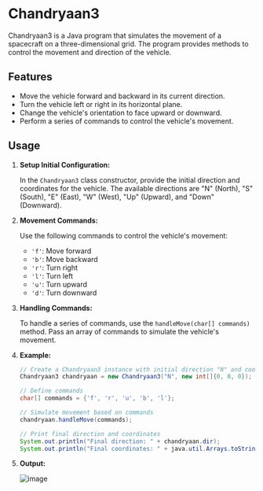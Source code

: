 # Chandryaan3

Chandryaan3 is a Java program that simulates the movement of a spacecraft on a three-dimensional grid. The program provides methods to control the movement and direction of the vehicle.

## Features

- Move the vehicle forward and backward in its current direction.
- Turn the vehicle left or right in its horizontal plane.
- Change the vehicle's orientation to face upward or downward.
- Perform a series of commands to control the vehicle's movement.

## Usage

1. **Setup Initial Configuration:**

   In the `Chandryaan3` class constructor, provide the initial direction and coordinates for the vehicle. The available directions are "N" (North), "S" (South), "E" (East), "W" (West), "Up" (Upward), and "Down" (Downward).

2. **Movement Commands:**

   Use the following commands to control the vehicle's movement:

   - `'f'`: Move forward
   - `'b'`: Move backward
   - `'r'`: Turn right
   - `'l'`: Turn left
   - `'u'`: Turn upward
   - `'d'`: Turn downward

3. **Handling Commands:**

   To handle a series of commands, use the `handleMove(char[] commands)` method. Pass an array of commands to simulate the vehicle's movement.

4. **Example:**

   ```java
   // Create a Chandryaan3 instance with initial direction "N" and coordinates [0, 0, 0]
   Chandryaan3 chandryaan = new Chandryaan3("N", new int[]{0, 0, 0});

   // Define commands
   char[] commands = {'f', 'r', 'u', 'b', 'l'};

   // Simulate movement based on commands
   chandryaan.handleMove(commands);

   // Print final direction and coordinates
   System.out.println("Final direction: " + chandryaan.dir);
   System.out.println("Final coordinates: " + java.util.Arrays.toString(chandryaan.coordinates));

4. **Output:**
   
   ![image](https://github.com/rythm01/Chandryaan3/assets/115993280/7773fdf5-a213-4f06-8d78-26685464b0a2)
